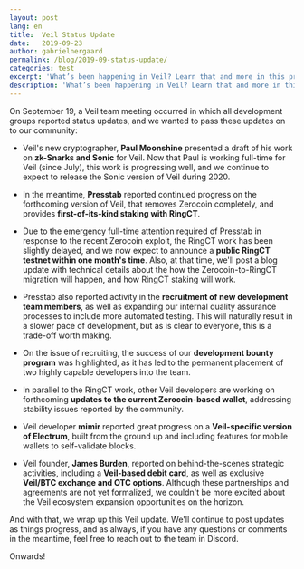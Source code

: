 ```yaml
---
layout: post
lang: en
title:  Veil Status Update
date:   2019-09-23
author: gabrielnergaard
permalink: /blog/2019-09-status-update/
categories: test
excerpt: 'What’s been happening in Veil? Learn that and more in this project update.'
description: 'What’s been happening in Veil? Learn that and more in this project update.'
---
```

On September 19, a Veil team meeting occurred in which all development groups reported status updates, and we wanted to pass these updates on to our community:

- Veil's new cryptographer, **Paul Moonshine** presented a draft of his work on **zk-Snarks and Sonic** for Veil. Now that Paul is working full-time for Veil (since July), this work is progressing well, and we continue to expect to release the Sonic version of Veil during 2020.

- In the meantime, **Presstab** reported continued progress on the forthcoming version of Veil, that removes Zerocoin completely, and provides **first-of-its-kind staking with RingCT**. 

- Due to the emergency full-time attention required of Presstab in response to the recent Zerocoin exploit, the RingCT work has been slightly delayed, and we now expect to announce a **public RingCT testnet within one month's time**. Also, at that time, we'll post a blog update with technical details about the how the Zerocoin-to-RingCT migration will happen, and how RingCT staking will work.

- Presstab also reported activity in the **recruitment of new development team members**, as well as expanding our internal quality assurance processes to include more automated testing. This will naturally result in a slower pace of development, but as is clear to everyone, this is a trade-off worth making.

- On the issue of recruiting, the success of our **development bounty program** was highlighted, as it has led to the permanent placement of two highly capable developers into the team.

- In parallel to the RingCT work, other Veil developers are working on forthcoming **updates to the current Zerocoin-based wallet**, addressing stability issues reported by the community.

- Veil developer **mimir** reported great progress on a **Veil-specific version of Electrum**, built from the ground up and including features for mobile wallets to self-validate blocks.

- Veil founder, **James Burden**, reported on behind-the-scenes strategic activities, including a **Veil-based debit card**, as well as exclusive **Veil/BTC exchange and OTC options**. Although these partnerships and agreements are not yet formalized, we couldn't be more excited about the Veil ecosystem expansion opportunities on the horizon.

And with that, we wrap up this Veil update. We'll continue to post updates as things progress, and as always, if you have any questions or comments in the meantime, feel free to reach out to the team in Discord.

Onwards!
